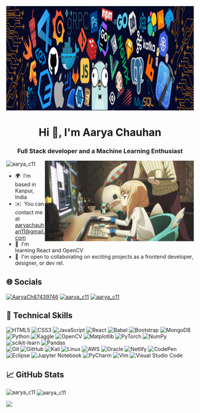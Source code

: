 <img height=280 src="https://raw.githubusercontent.com/Aarya-Chauhan/Aarya-Chauhan/main/banner.png" alt="my banner">

<h1 align="center">Hi 👋, I'm Aarya Chauhan</h1>
<h3 align="center">Full Stack developer and a Machine Learning Enthusiast</h3>
<img align="right" width=400 src="https://raw.githubusercontent.com/Aarya-Chauhan/Aarya-Chauhan/main/hiii.gif" alt="my gif file">



<p align="left"> <img src="https://komarev.com/ghpvc/?username=Aarya-Chauhan&label=Profile%20views&color=0e75b6&style=flat" alt="aarya_c11" />&nbsp &nbsp &nbsp</p>

* 🌍  I'm based in Kanpur, India
* ✉️  You can contact me at [aaryachauhan11@gmail.com](mailto:aaryachauhan11@gmail.com)
* 🧠  I'm learning React and OpenCV
* 🤝  I'm open to collaborating on exciting projects as a
  frontend developer, designer, or dev rel.



## 🌐 Socials
<p align="left">
<a href="https://twitter.com/AaryaCh87439746" target="blank"><img align="center" src="https://raw.githubusercontent.com/rahuldkjain/github-profile-readme-generator/master/src/images/icons/Social/twitter.svg" alt="AaryaCh87439746" height="30" width="40" /></a>
<a href="https://www.instagram.com/aarya_c111/" target="blank"><img align="center" src="https://raw.githubusercontent.com/rahuldkjain/github-profile-readme-generator/master/src/images/icons/Social/instagram.svg" alt="aarya_c11" height="30" width="40" /></a>
<a href="https://leetcode.com/aarya_chauhan/" target="blank"><img align="center" src="https://raw.githubusercontent.com/rahuldkjain/github-profile-readme-generator/master/src/images/icons/Social/leet-code.svg" alt="aarya_c11" height="30" width="40" /></a>
</p>

## 💼 Technical Skills

![HTML5](https://img.shields.io/badge/html5-%23E34F26.svg?style=for-the-badge&logo=html5&logoColor=white)
![CSS3](https://img.shields.io/badge/css3-%231572B6.svg?style=for-the-badge&logo=css3&logoColor=white)
![JavaScript](https://img.shields.io/badge/javascript-%23323330.svg?style=for-the-badge&logo=javascript&logoColor=%23F7DF1E)
![React](https://img.shields.io/badge/react-%2320232a.svg?style=for-the-badge&logo=react&logoColor=%2361DAFB)
![Babel](https://img.shields.io/badge/Babel-F9DC3e?style=for-the-badge&logo=babel&logoColor=black)
![Bootstrap](https://img.shields.io/badge/bootstrap-%23563D7C.svg?style=for-the-badge&logo=bootstrap&logoColor=white)
![MongoDB](https://img.shields.io/badge/MongoDB-%234ea94b.svg?style=for-the-badge&logo=mongodb&logoColor=white)
</br>
![Python](https://img.shields.io/badge/python-3670A0?style=for-the-badge&logo=python&logoColor=ffdd54)
![Kaggle](https://img.shields.io/badge/Kaggle-035a7d?style=for-the-badge&logo=kaggle&logoColor=white)
![OpenCV](https://img.shields.io/badge/opencv-%23white.svg?style=for-the-badge&logo=opencv&logoColor=white)
![Matplotlib](https://img.shields.io/badge/Matplotlib-%23ffffff.svg?style=for-the-badge&logo=Matplotlib&logoColor=black)
![PyTorch](https://img.shields.io/badge/PyTorch-%23EE4C2C.svg?style=for-the-badge&logo=PyTorch&logoColor=white)
![NumPy](https://img.shields.io/badge/numpy-%23013243.svg?style=for-the-badge&logo=numpy&logoColor=white)
![scikit-learn](https://img.shields.io/badge/scikit--learn-%23F7931E.svg?style=for-the-badge&logo=scikit-learn&logoColor=white)
![Pandas](https://img.shields.io/badge/pandas-%23150458.svg?style=for-the-badge&logo=pandas&logoColor=white)
</br>
![Git](https://img.shields.io/badge/git-%23F05033.svg?style=for-the-badge&logo=git&logoColor=white)
![GitHub](https://img.shields.io/badge/github-%23121011.svg?style=for-the-badge&logo=github&logoColor=white)
![Kali](https://img.shields.io/badge/Kali-268BEE?style=for-the-badge&logo=kalilinux&logoColor=white)
![Linux](https://img.shields.io/badge/Linux-FCC624?style=for-the-badge&logo=linux&logoColor=black)
![AWS](https://img.shields.io/badge/AWS-%23FF9900.svg?style=for-the-badge&logo=amazon-aws&logoColor=white)
![Oracle](https://img.shields.io/badge/Oracle-F80000?style=for-the-badge&logo=oracle&logoColor=white)
![Netlify](https://img.shields.io/badge/netlify-%23000000.svg?style=for-the-badge&logo=netlify&logoColor=#00C7B7)
</be>
![CodePen](https://img.shields.io/badge/CodePen-white?style=for-the-badge&logo=codepen&logoColor=black)
![Eclipse](https://img.shields.io/badge/Eclipse-FE7A16.svg?style=for-the-badge&logo=Eclipse&logoColor=white)
![Jupyter Notebook](https://img.shields.io/badge/jupyter-%23FA0F00.svg?style=for-the-badge&logo=jupyter&logoColor=white)
![PyCharm](https://img.shields.io/badge/pycharm-143?style=for-the-badge&logo=pycharm&logoColor=black&color=black&labelColor=green)
![Vim](https://img.shields.io/badge/VIM-%2311AB00.svg?style=for-the-badge&logo=vim&logoColor=white)
![Visual Studio Code](https://img.shields.io/badge/Visual%20Studio%20Code-0078d7.svg?style=for-the-badge&logo=visual-studio-code&logoColor=white)




## 📈 GitHub Stats 

<p><img align='left' src='https://github-readme-stats.vercel.app/api/top-langs/?username=Aarya-Chauhan&theme=light&hide_border=false&include_all_commits=true&count_private=true&layout=compact' alt="aarya_c11"></p>
<p>&nbsp;<img align="center" src="https://github-readme-stats.vercel.app/api?username=Aarya-Chauhan&show_icons=true&locale=en" alt="aarya_c11" /></p>

![](https://github-readme-streak-stats.herokuapp.com/?user=Aarya-Chauhan&theme=light&hide_border=false)<br/>




<!---
Aarya-Chauhan/Aarya-Chauhan is a ✨ special ✨ repository because its `README.md` (this file) appears on your GitHub profile.
You can click the Preview link to take a look at your changes.
--->
